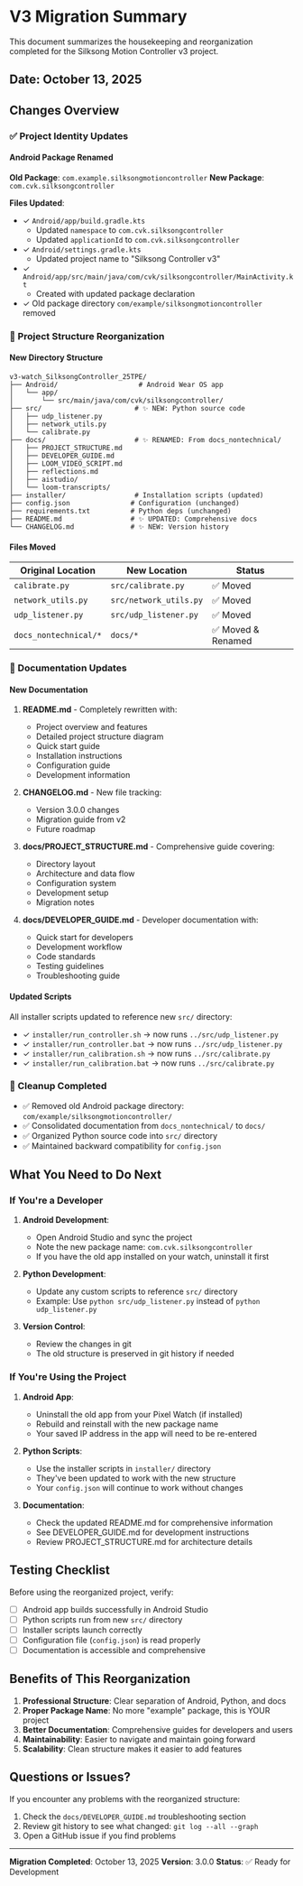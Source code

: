 # V3 Migration Summary

This document summarizes the housekeeping and reorganization completed for the Silksong Motion Controller v3 project.

## Date: October 13, 2025

## Changes Overview

### ✅ Project Identity Updates

#### Android Package Renamed

**Old Package**: `com.example.silksongmotioncontroller`
**New Package**: `com.cvk.silksongcontroller`

**Files Updated**:

- ✓ `Android/app/build.gradle.kts`
  - Updated `namespace` to `com.cvk.silksongcontroller`
  - Updated `applicationId` to `com.cvk.silksongcontroller`
- ✓ `Android/settings.gradle.kts`
  - Updated project name to "Silksong Controller v3"
- ✓ `Android/app/src/main/java/com/cvk/silksongcontroller/MainActivity.kt`
  - Created with updated package declaration
- ✓ Old package directory `com/example/silksongmotioncontroller` removed

### 📁 Project Structure Reorganization

#### New Directory Structure

```text
v3-watch_SilksongController_25TPE/
├── Android/                    # Android Wear OS app
│   └── app/
│       └── src/main/java/com/cvk/silksongcontroller/
├── src/                       # ✨ NEW: Python source code
│   ├── udp_listener.py
│   ├── network_utils.py
│   └── calibrate.py
├── docs/                      # ✨ RENAMED: From docs_nontechnical/
│   ├── PROJECT_STRUCTURE.md
│   ├── DEVELOPER_GUIDE.md
│   ├── LOOM_VIDEO_SCRIPT.md
│   ├── reflections.md
│   ├── aistudio/
│   └── loom-transcripts/
├── installer/                 # Installation scripts (updated)
├── config.json               # Configuration (unchanged)
├── requirements.txt          # Python deps (unchanged)
├── README.md                 # ✨ UPDATED: Comprehensive docs
└── CHANGELOG.md              # ✨ NEW: Version history
```

#### Files Moved

| Original Location | New Location | Status |
|-------------------|--------------|--------|
| `calibrate.py` | `src/calibrate.py` | ✅ Moved |
| `network_utils.py` | `src/network_utils.py` | ✅ Moved |
| `udp_listener.py` | `src/udp_listener.py` | ✅ Moved |
| `docs_nontechnical/*` | `docs/*` | ✅ Moved & Renamed |

### 📝 Documentation Updates

#### New Documentation

1. **README.md** - Completely rewritten with:
   - Project overview and features
   - Detailed project structure diagram
   - Quick start guide
   - Installation instructions
   - Configuration guide
   - Development information

2. **CHANGELOG.md** - New file tracking:
   - Version 3.0.0 changes
   - Migration guide from v2
   - Future roadmap

3. **docs/PROJECT_STRUCTURE.md** - Comprehensive guide covering:
   - Directory layout
   - Architecture and data flow
   - Configuration system
   - Development setup
   - Migration notes

4. **docs/DEVELOPER_GUIDE.md** - Developer documentation with:
   - Quick start for developers
   - Development workflow
   - Code standards
   - Testing guidelines
   - Troubleshooting guide

#### Updated Scripts

All installer scripts updated to reference new `src/` directory:

- ✓ `installer/run_controller.sh` → now runs `../src/udp_listener.py`
- ✓ `installer/run_controller.bat` → now runs `../src/udp_listener.py`
- ✓ `installer/run_calibration.sh` → now runs `../src/calibrate.py`
- ✓ `installer/run_calibration.bat` → now runs `../src/calibrate.py`

### 🧹 Cleanup Completed

- ✅ Removed old Android package directory: `com/example/silksongmotioncontroller/`
- ✅ Consolidated documentation from `docs_nontechnical/` to `docs/`
- ✅ Organized Python source code into `src/` directory
- ✅ Maintained backward compatibility for `config.json`

## What You Need to Do Next

### If You're a Developer

1. **Android Development**:
   - Open Android Studio and sync the project
   - Note the new package name: `com.cvk.silksongcontroller`
   - If you have the old app installed on your watch, uninstall it first

2. **Python Development**:
   - Update any custom scripts to reference `src/` directory
   - Example: Use `python src/udp_listener.py` instead of `python udp_listener.py`

3. **Version Control**:
   - Review the changes in git
   - The old structure is preserved in git history if needed

### If You're Using the Project

1. **Android App**:
   - Uninstall the old app from your Pixel Watch (if installed)
   - Rebuild and reinstall with the new package name
   - Your saved IP address in the app will need to be re-entered

2. **Python Scripts**:
   - Use the installer scripts in `installer/` directory
   - They've been updated to work with the new structure
   - Your `config.json` will continue to work without changes

3. **Documentation**:
   - Check the updated README.md for comprehensive information
   - See DEVELOPER_GUIDE.md for development instructions
   - Review PROJECT_STRUCTURE.md for architecture details

## Testing Checklist

Before using the reorganized project, verify:

- [ ] Android app builds successfully in Android Studio
- [ ] Python scripts run from new `src/` directory
- [ ] Installer scripts launch correctly
- [ ] Configuration file (`config.json`) is read properly
- [ ] Documentation is accessible and comprehensive

## Benefits of This Reorganization

1. **Professional Structure**: Clear separation of Android, Python, and docs
2. **Proper Package Name**: No more "example" package, this is YOUR project
3. **Better Documentation**: Comprehensive guides for developers and users
4. **Maintainability**: Easier to navigate and maintain going forward
5. **Scalability**: Clean structure makes it easier to add features

## Questions or Issues?

If you encounter any problems with the reorganized structure:

1. Check the `docs/DEVELOPER_GUIDE.md` troubleshooting section
2. Review git history to see what changed: `git log --all --graph`
3. Open a GitHub issue if you find problems

---

**Migration Completed**: October 13, 2025
**Version**: 3.0.0
**Status**: ✅ Ready for Development
